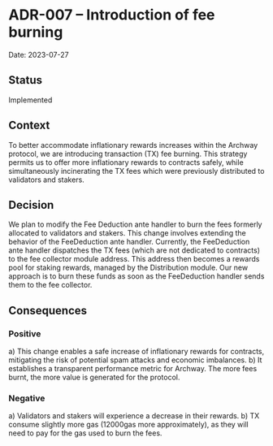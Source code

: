 # ADR-007 – Introduction of fee burning

Date: 2023-07-27

## Status

Implemented

## Context

To better accommodate inflationary rewards increases within the Archway protocol, we are introducing transaction (TX)
fee burning. This strategy permits us to offer more inflationary rewards to contracts safely, while simultaneously
incinerating the TX fees which were previously distributed to validators and stakers.

## Decision

We plan to modify the Fee Deduction ante handler to burn the fees formerly allocated to validators and stakers. This 
change involves extending the behavior of the FeeDeduction ante handler. Currently, the FeeDeduction ante handler
dispatches the TX fees (which are not dedicated to contracts) to the fee collector module address. 
This address then becomes a rewards pool for staking rewards, managed by the Distribution module. Our new approach is to
burn these funds as soon as the FeeDeduction handler sends them to the fee collector.

## Consequences

### Positive
a) This change enables a safe increase of inflationary rewards for contracts, mitigating the risk of potential spam attacks and economic imbalances.
b) It establishes a transparent performance metric for Archway. The more fees burnt, the more value is generated for the protocol.

### Negative

a) Validators and stakers will experience a decrease in their rewards.
b) TX consume slightly more gas (12000gas more approximately), as they will need to pay for the gas used to burn the fees.
